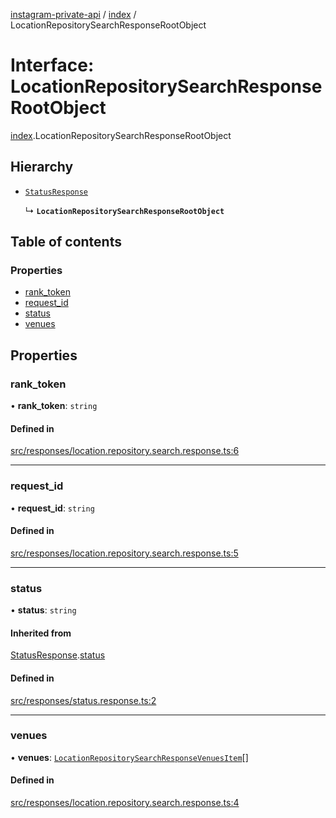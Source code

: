 [instagram-private-api](../../README.md) / [index](../../modules/index.md) / LocationRepositorySearchResponseRootObject

# Interface: LocationRepositorySearchResponseRootObject

[index](../../modules/index.md).LocationRepositorySearchResponseRootObject

## Hierarchy

- [`StatusResponse`](StatusResponse.md)

  ↳ **`LocationRepositorySearchResponseRootObject`**

## Table of contents

### Properties

- [rank\_token](LocationRepositorySearchResponseRootObject.md#rank_token)
- [request\_id](LocationRepositorySearchResponseRootObject.md#request_id)
- [status](LocationRepositorySearchResponseRootObject.md#status)
- [venues](LocationRepositorySearchResponseRootObject.md#venues)

## Properties

### rank\_token

• **rank\_token**: `string`

#### Defined in

[src/responses/location.repository.search.response.ts:6](https://github.com/Nerixyz/instagram-private-api/blob/0e0721c/src/responses/location.repository.search.response.ts#L6)

___

### request\_id

• **request\_id**: `string`

#### Defined in

[src/responses/location.repository.search.response.ts:5](https://github.com/Nerixyz/instagram-private-api/blob/0e0721c/src/responses/location.repository.search.response.ts#L5)

___

### status

• **status**: `string`

#### Inherited from

[StatusResponse](StatusResponse.md).[status](StatusResponse.md#status)

#### Defined in

[src/responses/status.response.ts:2](https://github.com/Nerixyz/instagram-private-api/blob/0e0721c/src/responses/status.response.ts#L2)

___

### venues

• **venues**: [`LocationRepositorySearchResponseVenuesItem`](LocationRepositorySearchResponseVenuesItem.md)[]

#### Defined in

[src/responses/location.repository.search.response.ts:4](https://github.com/Nerixyz/instagram-private-api/blob/0e0721c/src/responses/location.repository.search.response.ts#L4)
